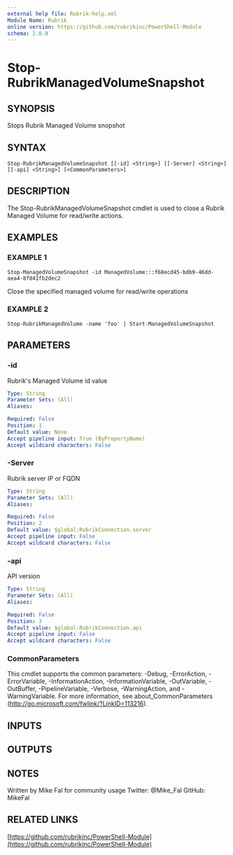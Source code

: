 ```yaml
---
external help file: Rubrik-help.xml
Module Name: Rubrik
online version: https://github.com/rubrikinc/PowerShell-Module
schema: 2.0.0
---
```


# Stop-RubrikManagedVolumeSnapshot

## SYNOPSIS
Stops Rubrik Managed Volume snopshot

## SYNTAX

```
Stop-RubrikManagedVolumeSnapshot [[-id] <String>] [[-Server] <String>] [[-api] <String>] [<CommonParameters>]
```

## DESCRIPTION
The Stop-RubrikManagedVolumeSnapshot cmdlet is used to close a Rubrik Managed Volume
for read/write actions.

## EXAMPLES

### EXAMPLE 1
```
Stop-ManagedVolumeSnapshot -id ManagedVolume:::f68ecd45-bdb9-46dd-aea4-8f041fb2dec2
```

Close the specified managed volume for read/write operations

### EXAMPLE 2
```
Stop-RubrikManagedVolume -name 'foo' | Start-ManagedVolumeSnapshot
```

## PARAMETERS

### -id
Rubrik's Managed Volume id value

```yaml
Type: String
Parameter Sets: (All)
Aliases:

Required: False
Position: 1
Default value: None
Accept pipeline input: True (ByPropertyName)
Accept wildcard characters: False
```

### -Server
Rubrik server IP or FQDN

```yaml
Type: String
Parameter Sets: (All)
Aliases:

Required: False
Position: 2
Default value: $global:RubrikConnection.server
Accept pipeline input: False
Accept wildcard characters: False
```

### -api
API version

```yaml
Type: String
Parameter Sets: (All)
Aliases:

Required: False
Position: 3
Default value: $global:RubrikConnection.api
Accept pipeline input: False
Accept wildcard characters: False
```

### CommonParameters
This cmdlet supports the common parameters: -Debug, -ErrorAction, -ErrorVariable, -InformationAction, -InformationVariable, -OutVariable, -OutBuffer, -PipelineVariable, -Verbose, -WarningAction, and -WarningVariable.
For more information, see about_CommonParameters (http://go.microsoft.com/fwlink/?LinkID=113216).

## INPUTS

## OUTPUTS

## NOTES
Written by Mike Fal for community usage
Twitter: @Mike_Fal
GitHub: MikeFal

## RELATED LINKS

[https://github.com/rubrikinc/PowerShell-Module](https://github.com/rubrikinc/PowerShell-Module)

